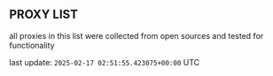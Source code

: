 ## PROXY LIST

all proxies in this list were collected from open sources and tested for functionality

last update: `2025-02-17 02:51:55.423075+00:00` UTC
